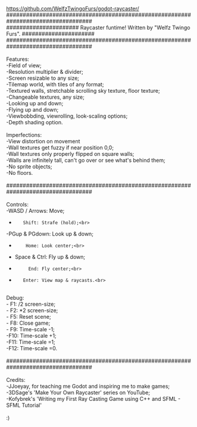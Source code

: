 https://github.com/WelfzTwingoFurs/godot-raycaster/<br>
##################################################################################<br>
###################### Raycaster funtime! Written by "Welfz Twingo Furs". ######################<br>
##################################################################################<br>
<br>
Features:<br>
-Field of view;<br>
-Resolution multiplier & divider;<br>
-Screen resizable to any size;<br>
-Tilemap world, with tiles of any format;<br>
-Textured walls, stretchable scrolling sky texture, floor texture;<br>
-Changeable textures, any size;<br>
-Looking up and down;<br>
-Flying up and down;<br>
-Viewbobbding, viewrolling, look-scaling options;<br>
-Depth shading option.<br>
<br>
Imperfections:<br>
-View distortion on movement<br>
-Wall textures get fuzzy if near position 0,0;<br>
-Wall textures only properly flipped on square walls;<br>
-Walls are infinitely tall, can't go over or see what's behind them;<br>
-No sprite objects;<br>
-No floors.<br>
<br>
##################################################################################<br>
<br>
Controls:<br>
-WASD / Arrows: Move;<br>
-        Shift: Strafe (hold);<br>
-PGup & PGdown: Look up & down;<br>
-         Home: Look center;<br>
- Space & Ctrl: Fly up & down;<br>
-          End: Fly center;<br>
-        Enter: View map & raycasts.<br>
<br>
Debug:<br>
- F1: /2 screen-size;<br>
- F2: *2 screen-size;<br>
- F5: Reset scene;<br>
- F8: Close game;<br>
- F9: Time-scale -1;<br>
-F10: Time-scale +1;<br>
-F11: Time-scale =1;<br>
-F12: Time-scale =0.<br>
<br>
##################################################################################<br>
<br>
Credits:<br>
-JJoeyay, for teaching me Godot and inspiring me to make games;<br>
-3DSage's 'Make Your Own Raycaster' series on YouTube;<br>
-Kofybrek's 'Writing my First Ray Casting Game using C++ and SFML - SFML Tutorial'<br>
<br>
:)
